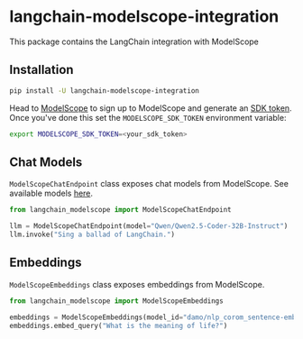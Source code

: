 # langchain-modelscope-integration

This package contains the LangChain integration with ModelScope

## Installation

```bash
pip install -U langchain-modelscope-integration
```

Head to [ModelScope](https://modelscope.cn/) to sign up to ModelScope and generate an [SDK token](https://modelscope.cn/my/myaccesstoken). Once you've done this set the `MODELSCOPE_SDK_TOKEN` environment variable:

```bash
export MODELSCOPE_SDK_TOKEN=<your_sdk_token>
```

## Chat Models

`ModelScopeChatEndpoint` class exposes chat models from ModelScope. See available models [here](https://www.modelscope.cn/docs/model-service/API-Inference/intro).

```python
from langchain_modelscope import ModelScopeChatEndpoint

llm = ModelScopeChatEndpoint(model="Qwen/Qwen2.5-Coder-32B-Instruct")
llm.invoke("Sing a ballad of LangChain.")
```

## Embeddings

`ModelScopeEmbeddings` class exposes embeddings from ModelScope.

```python
from langchain_modelscope import ModelScopeEmbeddings

embeddings = ModelScopeEmbeddings(model_id="damo/nlp_corom_sentence-embedding_english-base")
embeddings.embed_query("What is the meaning of life?")
```